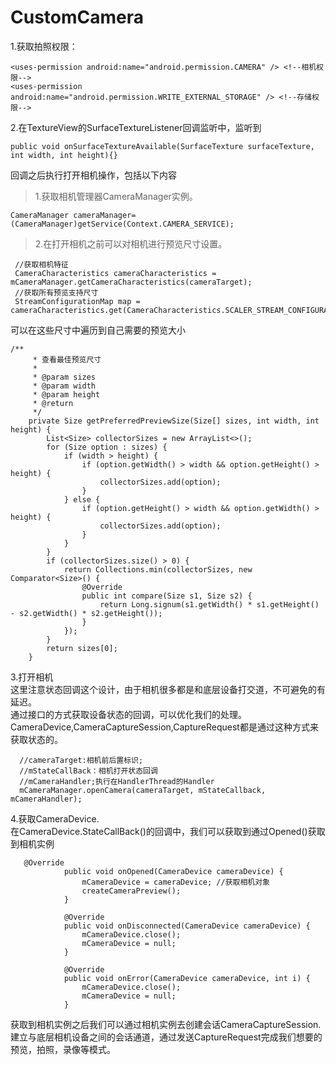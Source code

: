 # CustomCamera
1.获取拍照权限：
~~~
<uses-permission android:name="android.permission.CAMERA" /> <!--相机权限-->
<uses-permission android:name="android.permission.WRITE_EXTERNAL_STORAGE" /> <!--存储权限-->
~~~  

2.在TextureView的SurfaceTextureListener回调监听中，监听到
~~~
public void onSurfaceTextureAvailable(SurfaceTexture surfaceTexture, int width, int height){}
~~~
回调之后执行打开相机操作，包括以下内容
>1.获取相机管理器CameraManager实例。  
~~~
CameraManager cameraManager=(CameraManager)getService(Context.CAMERA_SERVICE);
~~~
>2.在打开相机之前可以对相机进行预览尺寸设置。  
~~~
 //获取相机特征
 CameraCharacteristics cameraCharacteristics = mCameraManager.getCameraCharacteristics(cameraTarget);
 //获取所有预览支持尺寸
 StreamConfigurationMap map = cameraCharacteristics.get(CameraCharacteristics.SCALER_STREAM_CONFIGURATION_MAP);  
~~~
可以在这些尺寸中遍历到自己需要的预览大小
~~~
/**
     * 查看最佳预览尺寸
     *
     * @param sizes
     * @param width
     * @param height
     * @return
     */
    private Size getPreferredPreviewSize(Size[] sizes, int width, int height) {
        List<Size> collectorSizes = new ArrayList<>();
        for (Size option : sizes) {
            if (width > height) {
                if (option.getWidth() > width && option.getHeight() > height) {
                    collectorSizes.add(option);
                }
            } else {
                if (option.getHeight() > width && option.getWidth() > height) {
                    collectorSizes.add(option);
                }
            }
        }
        if (collectorSizes.size() > 0) {
            return Collections.min(collectorSizes, new Comparator<Size>() {
                @Override
                public int compare(Size s1, Size s2) {
                    return Long.signum(s1.getWidth() * s1.getHeight() - s2.getWidth() * s2.getHeight());
                }
            });
        }
        return sizes[0];
    }
~~~
3.打开相机  
这里注意状态回调这个设计，由于相机很多都是和底层设备打交道，不可避免的有延迟。  
通过接口的方式获取设备状态的回调，可以优化我们的处理。  
CameraDevice,CameraCaptureSession,CaptureRequest都是通过这种方式来获取状态的。  
~~~
  //cameraTarget:相机前后置标识; 
  //mStateCallBack：相机打开状态回调
  //mCameraHandler;执行在HandlerThread的Handler
  mCameraManager.openCamera(cameraTarget, mStateCallback, mCameraHandler);
~~~
4.获取CameraDevice.  
在CameraDevice.StateCallBack()的回调中，我们可以获取到通过Opened()获取到相机实例
~~~
   @Override
            public void onOpened(CameraDevice cameraDevice) {
                mCameraDevice = cameraDevice; //获取相机对象
                createCameraPreview();
            }

            @Override
            public void onDisconnected(CameraDevice cameraDevice) {
                mCameraDevice.close();
                mCameraDevice = null;
            }

            @Override
            public void onError(CameraDevice cameraDevice, int i) {
                mCameraDevice.close();
                mCameraDevice = null;
            }
~~~
   获取到相机实例之后我们可以通过相机实例去创建会话CameraCaptureSession.建立与底层相机设备之间的会话通道，通过发送CaptureRequest完成我们想要的预览，拍照，录像等模式。

